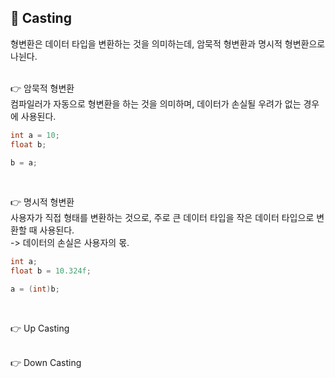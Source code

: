 ## 🔔 Casting
형변환은 데이터 타입을 변환하는 것을 의미하는데, 암묵적 형변환과 명시적 형변환으로 나뉜다.<br>
<br>

👉 암묵적 형변환<br>
컴파일러가 자동으로 형변환을 하는 것을 의미하며, 데이터가 손실될 우려가 없는 경우에 사용된다.<br>

```c#
int a = 10;
float b;

b = a;
```
<br>

👉 명시적 형변환<br>
사용자가 직접 형태를 변환하는 것으로, 주로 큰 데이터 타입을 작은 데이터 타입으로 변환할 때 사용된다.<br>
-> 데이터의 손실은 사용자의 몫.<br>

```c#
int a;
float b = 10.324f;

a = (int)b;
```
<br>

👉 Up Casting<br>
<br>

👉 Down Casting<br>
<br>
<br>
